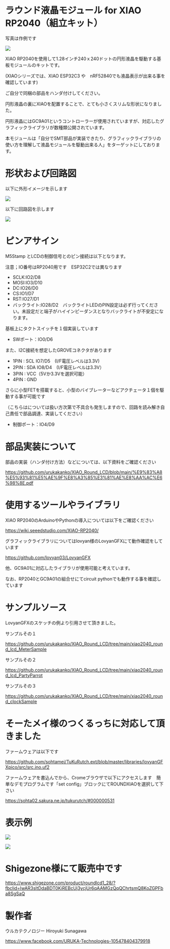 # ラウンド液晶モジュール for XIAO RP2040（組立キット）

写真は作例です

![](gaiken.jpg)

XIAO RP2040を使用して1.28インチ240ｘ240ドットの円形液晶を駆動する基板モジュールのキットです。

(XIAOシリーズでは、XIAO ESP32C3 や　nRF52840でも液晶表示が出来る事を確認しています)

ご自分で同梱の部品をハンダ付けしてください。


円形液晶の裏にXIAOを配置することで、とても小さくスリムな形状になりました。

円形液晶にはGC9A01というコントローラーが使用されていますが、対応したグラフィックライブラリが数種類公開されています。

本モジュールは「自分でSMT部品が実装できたり、グラフィックライブラリの使い方を理解して液晶モジュールを駆動出来る人」をターゲットにしております。



# 形状および回路図

以下に外形イメージを示します

![](pcb_image.png)



以下に回路図を示します

![](schematic.png)





# ピンアサイン

M5Stamp とLCDの制御信号とのピン接続は以下となります。

注意；IO番号はRP2040用です　ESP32C2では異なります

- SCLK:IO2/D8
- MOSI:IO3/D10
- DC:IO26/D0
- CS:IO1/D7
- RST:IO27/D1
- バックライト:IO28/D2　バックライトLEDのPIN設定は必ず行ってください。未設定だと端子がハイインピーダンスとなりバックライトが不安定になります。



基板上にタクトスイッチを１個実装しています

- SWポート：IO0/D6



また、I2C接続を想定したGROVEコネクタがあります

- 1PIN : SCL  IO7/D5　(I/F電圧レベルは3.3V)
- 2PIN : SDA  IO8/D4　(I/F電圧レベルは3.3V）
- 3PIN : VCC（5Vか3.3Vを選択可能）
- 4PIN : GND 



さらに小型FETを搭載すると、小型のバイブレーターなどアクチェータ１個を駆動する事が可能です

（こちらはについては扱い方次第で不具合も発生しますので、回路を読み解き自己責任で部品調達、実装してください）

- 制御ポート：IO4/D9



# 部品実装について

部品の実装（ハンダ付け方法）などについては、以下資料をご確認ください

https://github.com/urukakanko/XIAO_Round_LCD/blob/main/%E9%83%A8%E5%93%81%E5%AE%9F%E8%A3%85%E3%81%AE%E8%AA%AC%E6%98%8E.pdf



# 使用するツールやライブラリ

XIAO RP2040のArduinoやPythonの導入については以下をご確認ください

https://wiki.seeedstudio.com/XIAO-RP2040/

グラフィックライブラリについてはlovyan様のLovyanGFXにて動作確認をしています

https://github.com/lovyan03/LovyanGFX

他、GC9A01に対応したライブラリが使用可能と考えています。

なお、RP2040とGC9A01の組合せにてcircuit pythonでも動作する事を確認しています




# サンプルソース

LovyanGFXのスケッチの例より引用させて頂きました。

サンプルその１

https://github.com/urukakanko/XIAO_Round_LCD/tree/main/xiao2040_round_lcd_MeterSample


サンプルその２

https://github.com/urukakanko/XIAO_Round_LCD/tree/main/xiao2040_round_lcd_PartyParrot


サンプルその３

https://github.com/urukakanko/XIAO_Round_LCD/tree/main/xiao2040_round_clockSample


# そーたメイ様のつくるっちに対応して頂きました

ファームウェアは以下です

https://github.com/sohtamei/TuKuRutch.ext/blob/master/libraries/lovyanGFXpico/src/src.ino.uf2

ファームウェアを書込んでから、Cromeブラウザで以下にアクセスします　簡単なデモプログラムです「set config」ブロックにてROUNDXIAOを選択して下さい

https://sohta02.sakura.ne.jp/tukurutch/#000000531


# 表示例

![](meter.jpg)

![](parrot.jpg)


# Shigezone様にて販売中です

https://www.shigezone.com/product/roundlcd1_28/?fbclid=IwAR3sltDdaBDT0KiREBcUj3ycjUr6qAAMGzQqQChrtsmQ8KoZGPFba8SgSaQ



# 製作者

ウルカテクノロジー
Hiroyuki Sunagawa

https://www.facebook.com/URUKA-Technologies-105478404379918
